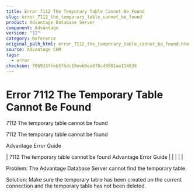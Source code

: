 ```yaml
---
title: Error 7112 The Temporary Table Cannot Be Found
slug: error_7112_the_temporary_table_cannot_be_found
product: Advantage Database Server
component: Advantage
version: "12"
category: Reference
original_path_html: error_7112_the_temporary_table_cannot_be_found.htm
source: Advantage CHM
tags:
  - error
checksum: 70b933ffeb5f6dc19eeb0ea678c49581ae114839
---
```


# Error 7112 The Temporary Table Cannot Be Found

7112 The temporary table cannot be found

7112 The temporary table cannot be found

Advantage Error Guide

| 7112 The temporary table cannot be found  Advantage Error Guide |  |  |  |  |

Problem: The Advantage Database Server cannot find the temporary table.

Solution: Make sure the temporary table has been created on the current connection and the temporary table has not been deleted.
